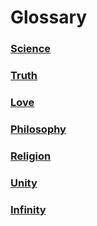# Glossary

### [Science](Science)

### [Truth](Truth)

### [Love](Love)

### [Philosophy](Philosophy)

### [Religion](Religion)

### [Unity](Unity)

### [Infinity](Infinity)
